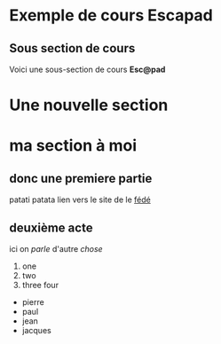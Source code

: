 # Exemple de cours Escapad

## Sous section de cours

Voici une sous-section de cours **Esc@pad**


# Une nouvelle section


# ma section à moi
## donc une premiere partie

patati patata
lien vers le site de le [fédé](http://ffck.org)

## deuxième acte

ici on  *parle* d'autre _chose_

1. one
2. two
4. three
four

* pierre
* paul
* jean
* jacques
